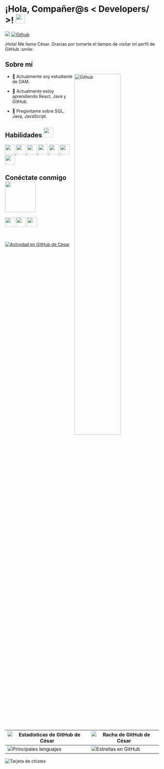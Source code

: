 <p align="center">
</p>

<h1> ¡Hola, Compañer@s < Developers/ >! <img src = "https://raw.githubusercontent.com/MartinHeinz/MartinHeinz/master/wave.gif" width = 30px> </h1>
<p align='center'>
</p>

![](https://visitor-badge.glitch.me/badge?page_id=cesargarridor.cesargarridor)
[![Github](https://img.shields.io/github/followers/cesargarridor?label=Follow&style=social)](https://github.com/cesargarridor)

<div size='20px'> ¡Hola! Me llamo César. Gracias por tomarte el tiempo de visitar mi perfil de GitHub :smile: 
</div>

<h2> Sobre mí</h2>

<img width="55%" align="right" alt="Github" src="https://raw.githubusercontent.com/onimur/.github/master/.resources/git-header.svg" />

- 🔭 Actualmente soy estudiante de DAM.
  
- 🌱 Actualmente estoy aprendiendo React, Java y GitHub.
    
- 💬 Pregúntame sobre SQL, Java, JavaScript.
  

<h2> Habilidades <img src = "https://media2.giphy.com/media/QssGEmpkyEOhBCb7e1/giphy.gif?cid=ecf05e47a0n3gi1bfqntqmob8g9aid1oyj2wr3ds3mg700bl&rid=giphy.gif" width = 32px> </h2>
<a href= https://github.com/cesargarridor?tab=repositories&q=&type=&language=python&sort= > <img width ='32px' src ='https://raw.githubusercontent.com/rahulbanerjee26/githubAboutMeGenerator/main/icons/java.svg'> </a>
<a href= https://github.com/cesargarridor?tab=repositories&q=&type=&language=html&sort= > <img width ='32px' src ='https://raw.githubusercontent.com/rahulbanerjee26/githubAboutMeGenerator/main/icons/spring.svg'> </a>
<a href= https://github.com/cesargarridor?tab=repositories&q=&type=&language=reactjs&sort= > <img width ='32px' src ='https://raw.githubusercontent.com/rahulbanerjee26/githubAboutMeGenerator/main/icons/reactjs.svg'> </a>
<a href= https://github.com/cesargarridor?tab=repositories&q=&type=&language=javascript&sort= > <img width ='32px' src ='https://raw.githubusercontent.com/rahulbanerjee26/githubAboutMeGenerator/main/icons/javascript.svg'> </a>
<a href= https://github.com/cesargarridor?tab=repositories&q=&type=&language=sqlite&sort= > <img width ='32px' src ='https://raw.githubusercontent.com/rahulbanerjee26/githubAboutMeGenerator/main/icons/sqlite.svg'> </a>
<a href= https://github.com/cesargarridor?tab=repositories&q=&type=&language=css&sort= > <img width ='32px' src ='https://raw.githubusercontent.com/rahulbanerjee26/githubAboutMeGenerator/main/icons/css.svg'> </a>
<a href= https://github.com/cesargarridor?tab=repositories&q=&type=&language=html&sort= > <img width ='32px' src ='https://raw.githubusercontent.com/rahulbanerjee26/githubAboutMeGenerator/main/icons/html.svg'> </a>


<h2> Conéctate conmigo <img src='https://raw.githubusercontent.com/ShahriarShafin/ShahriarShafin/main/Assets/handshake.gif' width="100px"> </h2>
<a href = 'https://www.linkedin.com/in/césar-garrido-134906315/?trk=opento_sprofile_details'> <img width = '32px' align= 'center' src="https://raw.githubusercontent.com/rahulbanerjee26/githubAboutMeGenerator/main/icons/linked-in-alt.svg"/></a> 
<a href = 'https://x.com/ceesargarridor'> <img width = '32px' align= 'center' src="https://raw.githubusercontent.com/rahulbanerjee26/githubAboutMeGenerator/main/icons/twitter.svg"/></a> 
<a href = 'https://www.github.com/cesargarridor'> <img width = '32px' align= 'center' src="https://raw.githubusercontent.com/rahulbanerjee26/githubAboutMeGenerator/main/icons/github.svg"/></a>
  
<br>
<br>
  <br>
  
[![Actividad en GitHub de César](https://activity-graph.herokuapp.com/graph?username=cesargarridor&theme=tokyonight&cache_bust=1)](https://git.io/praveenscience)

| ![Estadísticas de GitHub de César](https://github-readme-stats.vercel.app/api?username=cesargarridor&show_icons=true&theme=tokyonight&cache_bust=1) | ![Racha de GitHub de César](https://github-readme-streak-stats.herokuapp.com/?user=cesargarridor&theme=tokyonight&cache_bust=1) |
| --- | --- |
| ![Principales lenguajes](https://github-readme-stats.vercel.app/api/top-langs/?username=cesargarridor&theme=tokyonight&cache_bust=1) | ![Estrellas en GitHub](https://github-readme-stats.vercel.app/api?username=cesargarridor&show_icons=true&locale=en&count_private=true&hide_rank=true&custom_title=My%20GitHub%20Stats&disable_animations=true&theme=tokyonight&cache_bust=1) |

![Tarjeta de chistes](https://readme-jokes.vercel.app/api?theme=tokyonight)

<br>
